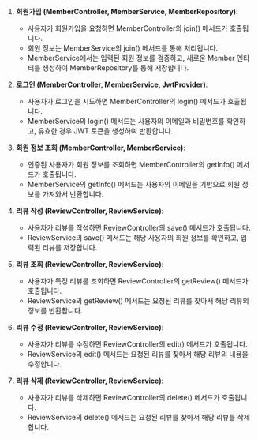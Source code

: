 1. **회원가입 (MemberController, MemberService, MemberRepository)**:
   - 사용자가 회원가입을 요청하면 MemberController의 join() 메서드가 호출됩니다.
   - 회원 정보는 MemberService의 join() 메서드를 통해 처리됩니다.
   - MemberService에서는 입력된 회원 정보를 검증하고, 새로운 Member 엔티티를 생성하여 MemberRepository를 통해 저장합니다.

2. **로그인 (MemberController, MemberService, JwtProvider)**:
   - 사용자가 로그인을 시도하면 MemberController의 login() 메서드가 호출됩니다.
   - MemberService의 login() 메서드는 사용자의 이메일과 비밀번호를 확인하고, 유효한 경우 JWT 토큰을 생성하여 반환합니다.

3. **회원 정보 조회 (MemberController, MemberService)**:
   - 인증된 사용자가 회원 정보를 조회하면 MemberController의 getInfo() 메서드가 호출됩니다.
   - MemberService의 getInfo() 메서드는 사용자의 이메일을 기반으로 회원 정보를 가져와서 반환합니다.

4. **리뷰 작성 (ReviewController, ReviewService)**:
   - 사용자가 리뷰를 작성하면 ReviewController의 save() 메서드가 호출됩니다.
   - ReviewService의 save() 메서드는 해당 사용자의 회원 정보를 확인하고, 입력된 리뷰를 저장합니다.

5. **리뷰 조회 (ReviewController, ReviewService)**:
   - 사용자가 특정 리뷰를 조회하면 ReviewController의 getReview() 메서드가 호출됩니다.
   - ReviewService의 getReview() 메서드는 요청된 리뷰를 찾아서 해당 리뷰의 정보를 반환합니다.

6. **리뷰 수정 (ReviewController, ReviewService)**:
   - 사용자가 리뷰를 수정하면 ReviewController의 edit() 메서드가 호출됩니다.
   - ReviewService의 edit() 메서드는 요청된 리뷰를 찾아서 해당 리뷰의 내용을 수정합니다.

7. **리뷰 삭제 (ReviewController, ReviewService)**:
   - 사용자가 리뷰를 삭제하면 ReviewController의 delete() 메서드가 호출됩니다.
   - ReviewService의 delete() 메서드는 요청된 리뷰를 찾아서 해당 리뷰를 삭제합니다.
